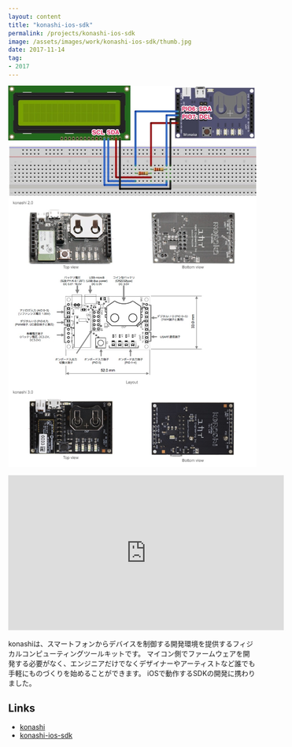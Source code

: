```yaml
---
layout: content
title: "konashi-ios-sdk"
permalink: /projects/konashi-ios-sdk
image: /assets/images/work/konashi-ios-sdk/thumb.jpg
date: 2017-11-14
tag:
- 2017
---
```


![](/assets/images/work/konashi-ios-sdk/top.jpg)
![](/assets/images/work/konashi-ios-sdk/sub.jpg)

<iframe width="560" height="315" src="https://www.youtube.com/watch?v=PK-boEFdObk" frameborder="0" allow="accelerometer; autoplay; encrypted-media; gyroscope; picture-in-picture" allowfullscreen></iframe>


konashiは、スマートフォンからデバイスを制御する開発環境を提供するフィジカルコンピューティングツールキットです。
マイコン側でファームウェアを開発する必要がなく、エンジニアだけでなくデザイナーやアーティストなど誰でも手軽にものづくりを始めることができます。
iOSで動作するSDKの開発に携わりました。

## Links
- [konashi](http://konashi.ux-xu.com)
- [konashi-ios-sdk](https://github.com/YUKAI/konashi-ios-sdk)